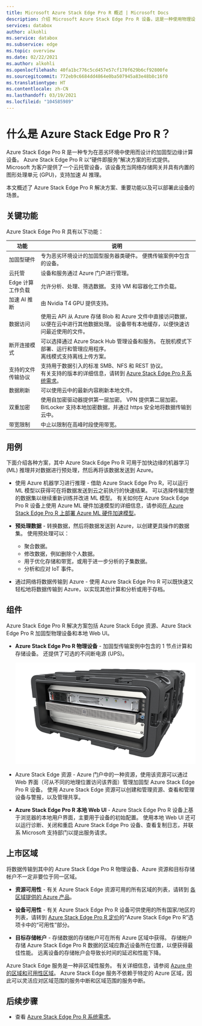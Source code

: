 ```yaml
---
title: Microsoft Azure Stack Edge Pro R 概述 | Microsoft Docs
description: 介绍 Microsoft Azure Stack Edge Pro R 设备，这是一种使用物理设备进行 Azure 网络传输的存储解决方案，适用于军事应用程序。
services: databox
author: alkohli
ms.service: databox
ms.subservice: edge
ms.topic: overview
ms.date: 02/22/2021
ms.author: alkohli
ms.openlocfilehash: 40fa1bc776c5cd457e57cf170f629b6cf92800fe
ms.sourcegitcommit: 772eb9c6684dd4864e0ba507945a83e48b8c16f0
ms.translationtype: HT
ms.contentlocale: zh-CN
ms.lasthandoff: 03/19/2021
ms.locfileid: "104585989"
---
```

# <a name="what-is-the-azure-stack-edge-pro-r"></a>什么是 Azure Stack Edge Pro R？

Azure Stack Edge Pro R 是一种专为在恶劣环境中使用而设计的加固型边缘计算设备。 Azure Stack Edge Pro R 以“硬件即服务”解决方案的形式提供。 Microsoft 为客户提供了一个云托管设备，该设备充当网络存储网关并具有内置的图形处理单元 (GPU)，支持加速 AI 推理。

本文概述了 Azure Stack Edge Pro R 解决方案、重要功能以及可以部署此设备的场景。


## <a name="key-capabilities"></a>关键功能

Azure Stack Edge Pro R 具有以下功能：

|功能 |说明  |
|---------|---------|
|加固型硬件| 专为恶劣环境设计的加固型服务器类硬件。 便携传输案例中包含的设备。 |
|云托管     |设备和服务通过 Azure 门户进行管理。|
|Edge 计算工作负载   |允许分析、处理、筛选数据。 支持 VM 和容器化工作负载。|
|加速 AI 推断| 由 Nvidia T4 GPU 提供支持。|
|数据访问     | 使用云 API 从 Azure 存储 Blob 和 Azure 文件中直接访问数据，以便在云中进行其他数据处理。 设备带有本地缓存，以便快速访问最近使用的文件。|
|断开连接模式| 可以选择通过 Azure Stack Hub 管理设备和服务。 在脱机模式下部署、运行和管理应用程序。 <br> 离线模式支持离线上传方案。|
|支持的文件传输协议     |支持用于数据引入的标准 SMB、NFS 和 REST 协议。 <br> 有关支持的版本的详细信息，请转到 [Azure Stack Edge Pro R 系统需求](azure-stack-edge-gpu-system-requirements.md)。|
|数据刷新     | 可以使用云中的最新内容刷新本地文件。|
|双重加密    | 使用自加密驱动器提供第一层加密。 VPN 提供第二层加密。 BitLocker 支持本地加密数据，并通过 https 安全地将数据传输到云中。|
|带宽限制| 中止以限制在高峰时段使用带宽。|

<!--|Scale out file server| Available as 1-node and 4-node cluster configurations|-->

## <a name="use-cases"></a>用例

下面介绍各种方案，其中 Azure Stack Edge Pro R 可用于加快边缘的机器学习 (ML) 推理并对数据进行预处理，然后再将该数据发送到 Azure。

- 使用 Azure 机器学习进行推理 - 借助 Azure Stack Edge Pro R，可以运行 ML 模型以获得可在将数据发送到云之前执行的快速结果。 可以选择传输完整的数据集以继续重新训练并改进 ML 模型。 有关如何在 Azure Stack Edge Pro R 设备上使用 Azure ML 硬件加速模型的详细信息，请参阅[在 Azure Stack Edge Pro R 上部署 Azure ML 硬件加速模型](../machine-learning/how-to-deploy-fpga-web-service.md#deploy-to-a-local-edge-server)。

- **预处理数据** - 转换数据，然后将数据发送到 Azure，以创建更具操作的数据集。 使用预处理可以：

    - 聚合数据。
    - 修改数据，例如删除个人数据。
    - 用于优化存储和带宽，或用于进一步分析的子集数据。
    - 分析和应对 IoT 事件。

- 通过网络将数据传输到 Azure - 使用 Azure Stack Edge Pro R 可以既快速又轻松地将数据传输到 Azure，以实现其他计算和分析或用于存档。

## <a name="components"></a>组件

Azure Stack Edge Pro R 解决方案包括 Azure Stack Edge 资源、Azure Stack Edge Pro R 加固型物理设备和本地 Web UI。

- **Azure Stack Edge Pro R 物理设备** - 加固型传输案例中包含的 1 节点计算和存储设备。 还提供了可选的不间断电源 (UPS)。

    ![Azure Stack Edge Pro R 单节点设备](media/azure-stack-edge-pro-r-overview/device-image-1.png)

- Azure Stack Edge 资源 - Azure 门户中的一种资源，使用该资源可以通过 Web 界面（可从不同的地理位置访问该界面）管理加固型 Azure Stack Edge Pro R 设备。 使用 Azure Stack Edge 资源可以创建和管理资源、查看和管理设备与警报，以及管理共享。  

- **Azure Stack Edge Pro R 本地 Web UI** - Azure Stack Edge Pro R 设备上基于浏览器的本地用户界面，主要用于设备的初始配置。 使用本地 Web UI 还可以运行诊断、关闭和重启 Azure Stack Edge Pro 设备、查看复制日志，并联系 Microsoft 支持部门以提出服务请求。


## <a name="region-availability"></a>上市区域

将数据传输到其中的 Azure Stack Edge Pro R 物理设备、Azure 资源和目标存储帐户不一定非要位于同一区域。

- **资源可用性** - 有关 Azure Stack Edge 资源可用的所有区域的列表，请转到 [各区域提供的 Azure 产品](https://azure.microsoft.com/global-infrastructure/services/?products=databox&regions=all)。 

- **设备可用性** - 有关 Azure Stack Edge Pro R 设备可供使用的所有国家/地区的列表，请转到 [Azure Stack Edge Pro R 定价](https://azure.microsoft.com/pricing/details/azure-stack/edge/#azureStackEdgeProR)的“Azure Stack Edge Pro R”选项卡中的“可用性”部分。

- **目标存储帐户** - 存储数据的存储帐户可在所有 Azure 区域中获得。 存储帐户存储 Azure Stack Edge Pro R 数据的区域应靠近设备所在位置，以便获得最佳性能。 远离设备的存储帐户会导致长时间的延迟和性能下降。

Azure Stack Edge 服务是一种非区域性服务。 有关详细信息，请参阅 [Azure 中的区域和可用性区域](https://docs.microsoft.com/azure/availability-zones/az-overview)。 Azure Stack Edge 服务不依赖于特定的 Azure 区域，因此可以灵活应对区域范围的服务中断和区域范围的服务中断。

## <a name="next-steps"></a>后续步骤

- 查看 [Azure Stack Edge Pro R 系统需求](azure-stack-edge-gpu-system-requirements.md)。
<!--- Understand the [Azure Stack Edge Pro R limits](azure-stack-edge-limits.md).-->
